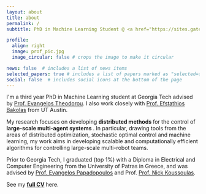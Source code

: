 ```yaml
---
layout: about
title: about
permalink: /
subtitle: PhD in Machine Learning Student @ <a href="https://sites.gatech.edu/acds/" target="_blank"> ACDS Lab </a>, Georgia Tech

profile:
  align: right
  image: prof_pic.jpg
  image_circular: false # crops the image to make it circular

news: false  # includes a list of news items
selected_papers: true # includes a list of papers marked as "selected={true}"
social: false  # includes social icons at the bottom of the page
---
```


I'm a third year PhD in Machine Learning student at Georgia Tech advised by <a href="https://ae.gatech.edu/people/evangelos-theodorou" target="_blank"> Prof. Evangelos Theodorou</a>. I also work closely with <a href="https://www.ae.utexas.edu/people/faculty/faculty-directory/bakolas"> Prof. Efstathios Bakolas</a> from UT Austin. 

My research focuses on developing <b> distributed methods </b> for the control of <b> large-scale multi-agent systems </b>. In particular, drawing tools
from the areas of distributed optimization, stochastic optimal control and machine learning, my work aims in developing scalable and 
computationally efficient algorithms for controlling large-scale multi-robot teams. 

Prior to Georgia Tech, I graduated (top 1%) with a Diploma in Electrical and Computer Engineering from the University of Patras in Greece, and was advised
by <a href="https://nereus.mech.ntua.gr/" target="_blank"> Prof. Evangelos Papadopoulos</a> and Prof. <a href="http://www.ece.upatras.gr/index.php/en/ece-faculty/koussoulas-nick.html" target="_blank"> Prof. Nick Koussoulas</a>.


See my
<b>
    <a href="{{ 'https://asaravanos.github.io/assets/pdf/Augustinos_CV.pdf' }}" target="_blank">full CV</a>
</b>
here.
